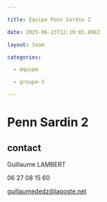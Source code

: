 ```yaml
---

title: Équipe Penn Sardin 2

date: 2025-06-23T12:19:01.898Z

layout: team

categories:

  - équipe

  - groupe-3

---
```


# Penn Sardin 2



## contact 

Guillaume LAMBERT

06 27 08 15 60

guillaumededz@laposte.net

